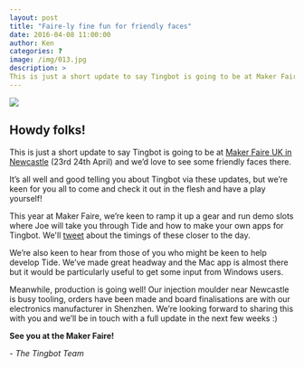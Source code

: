 ```yaml
---
layout: post
title: "Faire-ly fine fun for friendly faces"
date: 2016-04-08 11:00:00
author: Ken
categories: ?
image: /img/013.jpg
description: >
This is just a short update to say Tingbot is going to be at Maker Faire UK in Newcastle (23rd 24th April) and we’d love to see some friendly faces there.
---
```


![](/img/013-1.jpg)


## Howdy folks!

This is just a short update to say Tingbot is going to be at [Maker Faire UK in Newcastle](//www.makerfaireuk.com/makers/tingbot/) (23rd 24th April) and we’d love to see some friendly faces there.

It’s all well and good telling you about Tingbot via these updates, but we’re keen for you all to come and check it out in the flesh and have a play yourself!

This year at Maker Faire, we’re keen to ramp it up a gear and run demo slots where Joe will take you through Tide and how to make your own apps for Tingbot. We'll [tweet](//twitter.com/thetingbot) about the timings of these closer to the day.

We’re also keen to hear from those of you who might be keen to help develop Tide. We’ve made great headway and the Mac app is almost there but it would be particularly useful to get some input from Windows users.

Meanwhile, production is going well! Our injection moulder near Newcastle is busy tooling, orders have been made and board finalisations are with our electronics manufacturer in Shenzhen. We’re looking forward to sharing this with you and we’ll be in touch with a full update in the next few weeks :)

**See you at the Maker Faire!**

*- The Tingbot Team*